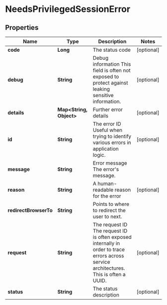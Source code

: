 

# NeedsPrivilegedSessionError


## Properties

Name | Type | Description | Notes
------------ | ------------- | ------------- | -------------
**code** | **Long** | The status code |  [optional]
**debug** | **String** | Debug information  This field is often not exposed to protect against leaking sensitive information. |  [optional]
**details** | **Map&lt;String, Object&gt;** | Further error details |  [optional]
**id** | **String** | The error ID  Useful when trying to identify various errors in application logic. |  [optional]
**message** | **String** | Error message  The error&#39;s message. | 
**reason** | **String** | A human-readable reason for the error |  [optional]
**redirectBrowserTo** | **String** | Points to where to redirect the user to next. | 
**request** | **String** | The request ID  The request ID is often exposed internally in order to trace errors across service architectures. This is often a UUID. |  [optional]
**status** | **String** | The status description |  [optional]



